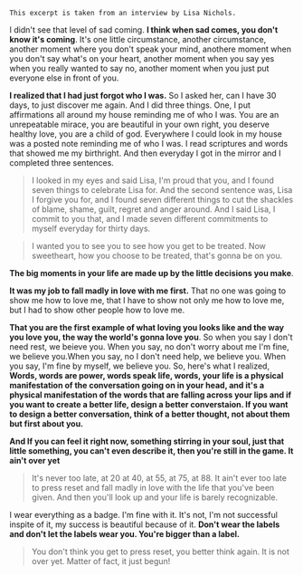    This excerpt is taken from an interview by Lisa Nichols.

I didn't see that level of sad coming. **I think when sad comes, you don't know it's coming**. It's one little circumstance, another circumstance, another moment where you don't speak your mind, anothere moment when you don't say what's on your heart, another moment when you say yes when you really wanted to say no, another moment when you just put everyone else in front of you.

**I realized that I had just forgot who I was.** So I asked her, can I have 30 days, to just discover me again. And I did three things. One, I put affirmations all around my house reminding me of who I was. You are an unrepeatable mirace, you are beautiful in your own right, you deserve healthy love, you are a child of god. Everywhere I could look in my house was a posted note reminding me of who I was. I read scriptures and words that showed me my birthright. And then everyday I got in the mirror and I completed three sentences. 

> I looked in my eyes and said Lisa, I'm proud that you, and I found seven things to celebrate Lisa for. And the second sentence was, Lisa I forgive you for, and I found seven different things to cut the shackles of blame, shame, guilt, regret and anger around. And I said Lisa, I commit to you that, and I made seven different commitments to myself everyday for thirty days.

> I wanted you to see you to see how you get to be treated. Now sweetheart, how you choose to be treated, that's gonna be on you.

**The big moments in your life are made up by the little decisions you make**. 

**It was my job to fall madly in love with me first.** That no one was going to show me how to love me, that I have to show not only me how to love me, but I had to show other people how to love me. 

**That you are the first example of what loving you looks like and the way you love you, the way the world's gonna love you**. So when you say I don't need rest, we beieve you. When you say, no don't worry about me I'm fine, we believe you.When you say, no I don't need help, we believe you. When you say, I'm fine by myself, we believe you. So, here's what I realized, **Words, words are power, words speak life, words, your life is a physical manifestation of the conversation going on in your head, and it's a physical manifestation of the words that are falling across your lips and if you want to create a better life, design a better converstaion. If you want to design a better conversation, think of a better thought, not about them but first about you.**

**And If you can feel it right now, something stirring in your soul, just that little something, you can't even describe it, then you're still in the game. It ain't over yet**

> It's never too late, at 20 at 40, at 55, at 75, at 88. It ain't ever too late to press reset and fall madly in love with the life that you've been given. And then you'll look up and your life is barely recognizable.

I wear everything as a badge. I'm fine with it. It's not, I'm not successful inspite of it, my success is beautiful because of it.
**Don't wear the labels and don't let the labels wear you. You're bigger than a label.**

> You don't think you get to press reset, you better think again. It is not over yet. Matter of fact, it just begun!
